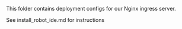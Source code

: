 This folder contains deployment configs for our Nginx ingress server.

See install_robot_ide.md for instructions